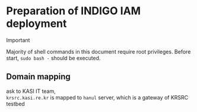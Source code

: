 # Preparation of INDIGO IAM deployment

> [!IMPORTANT]
> Majority of shell commands in this document require root privileges.
> Before start, `sudo bash -` should be executed.

## Domain mapping

ask to KASI IT team,  
`krsrc.kasi.re.kr` is mapped to `hanul` server, which is a gateway of KRSRC testbed

